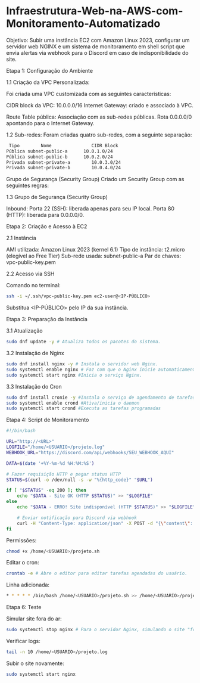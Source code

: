 # Infraestrutura-Web-na-AWS-com-Monitoramento-Automatizado

Objetivo: Subir uma instância EC2 com Amazon Linux 2023, configurar um servidor web NGINX e um sistema de monitoramento em shell script que envia alertas via webhook para o Discord em caso de indisponibilidade do site.

Etapa 1: Configuração do Ambiente

1.1 Criação da VPC Personalizada:

Foi criada uma VPC customizada com as seguintes características:

CIDR block da VPC: 10.0.0.0/16
Internet Gateway: criado e associado à VPC.

Route Table pública:
Associação com as sub-redes públicas.
Rota 0.0.0.0/0 apontando para o Internet Gateway.

1.2 Sub-redes:
Foram criadas quatro sub-redes, com a seguinte separação:

```bash
 Tipo	     Nome	            CIDR Block	  
Pública subnet-public-a	     10.0.1.0/24	                   
Pública	subnet-public-b	     10.0.2.0/24	                     
Privada	subnet-private-a	    10.0.3.0/24	                    
Privada	subnet-private-b	    10.0.4.0/24
```  	                

Grupo de Segurança (Security Group)
Criado um Security Group com as seguintes regras:

1.3 Grupo de Segurança (Security Group)

Inbound:
Porta 22 (SSH): liberada apenas para seu IP local.
Porta 80 (HTTP): liberada para 0.0.0.0/0.

Etapa 2: Criação e Acesso à EC2

2.1 Instância

AMI utilizada: Amazon Linux 2023 (kernel 6.1)
Tipo de instância: t2.micro (elegível ao Free Tier)
Sub-rede usada: subnet-public-a
Par de chaves: vpc-public-key.pem

2.2 Acesso via SSH

Comando no terminal:

```bash
ssh -i ~/.ssh/vpc-public-key.pem ec2-user@<IP-PÚBLICO>
```
Substitua <IP-PÚBLICO> pelo IP da sua instância.

Etapa 3: Preparação da Instância

3.1 Atualização

```bash
sudo dnf update -y # Atualiza todos os pacotes do sistema.
```

3.2 Instalação de Nginx

```bash
sudo dnf install nginx -y # Instala o servidor web Nginx.
sudo systemctl enable nginx # Faz com que o Nginx inicie automaticamente com o sistema.
sudo systemctl start nginx #Inicia o serviço Nginx.
```

3.3 Instalação do Cron

```bash
sudo dnf install cronie -y #Instala o serviço de agendamento de tarefas
sudo systemctl enable crond #Ativa/inicia o daemon
sudo systemctl start crond #Executa as tarefas programadas 
```

Etapa 4: Script de Monitoramento 

```bash
#!/bin/bash

URL="http://<URL>"  
LOGFILE="/home/<USUARIO>/projeto.log"
WEBHOOK_URL="https://discord.com/api/webhooks/SEU_WEBHOOK_AQUI"

DATA=$(date '+%Y-%m-%d %H:%M:%S')

# Fazer requisição HTTP e pegar status HTTP
STATUS=$(curl -o /dev/null -s -w "%{http_code}" "$URL")

if [ "$STATUS" -eq 200 ]; then
    echo "$DATA - Site OK (HTTP $STATUS)" >> "$LOGFILE"
else
    echo "$DATA - ERRO! Site indisponível (HTTP $STATUS)" >> "$LOGFILE"

    # Enviar notificação para Discord via webhook
    curl -H "Content-Type: application/json" -X POST -d "{\"content\": \"ALERTA: Site $URL está indisponível! HTTP status: $STATUS em $DATA\"}" "$WEBHOOK_URL"
fi
```

Permissões:
```bash
chmod +x /home/<USUARIO>/projeto.sh
```

Editar o cron:
```bash
crontab -e # Abre o editor para editar tarefas agendadas do usuário.
```

Linha adicionada:
```bash
* * * * * /bin/bash /home/<USUARIO>/projeto.sh >> /home/<USUARIO>/projeto-cron.log 2>&1
```

Etapa 6: Teste

Simular site fora do ar:
```bash
sudo systemctl stop nginx # Para o servidor Nginx, simulando o site "fora do ar".
```

Verificar logs:
```bash
tail -n 10 /home/<USUARIO>/projeto.log
```

Subir o site novamente:
```bash
sudo systemctl start nginx
```

